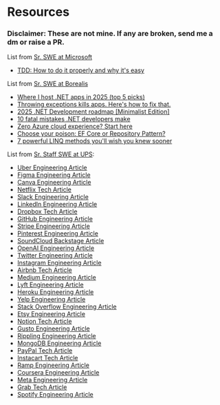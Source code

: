 # Resources

### Disclaimer: These are not mine. If any are broken, send me a dm or raise a PR.

List from [Sr. SWE at Microsoft](http://linkedin.com/in/fiodar-sazanavets)

  - [TDD: How to do it properly and why it's easy](https://www.linkedin.com/pulse/tdd-how-do-properly-why-its-easy-fiodar-sazanavets--sd5cc?utm_source=share&utm_medium=member_ios&utm_campaign=share_via)

List from [Sr. SWE at Borealis](http://linkedin.com/in/kristijankralj)

  - [Where I host .NET apps in 2025 (top 5 picks)](https://lnkd.in/dHjvd2vV)
  - [Throwing exceptions kills apps. Here's how to fix that.](https://lnkd.in/dzdXXFnX)
  - [2025 .NET Development roadmap [Minimalist Edition]](https://lnkd.in/dvt8Baaa)
  - [10 fatal mistakes .NET developers make](https://lnkd.in/d2ebfrVk)
  - [Zero Azure cloud experience? Start here](https://lnkd.in/d7483w3u)
  - [Choose your poison: EF Core or Repository Pattern?](https://lnkd.in/djb7KyDd)
  - [7 powerful LINQ methods you'll wish you knew sooner](https://lnkd.in/dXKw278h)

List from [Sr. Staff SWE at UPS](http://linkedin.com/in/ravindrabhargava):

  - [Uber Engineering Article](https://lnkd.in/gvga-NEg)  
  - [Figma Engineering Article](https://lnkd.in/gFbvV8Mk)  
  - [Canva Engineering Article](https://lnkd.in/gRHZtDCa)  
  - [Netflix Tech Article](https://lnkd.in/gq-SWapT)  
  - [Slack Engineering Article](https://slack.engineering/)  
  - [LinkedIn Engineering Article](https://lnkd.in/g5eMavet)  
  - [Dropbox Tech Article](https://dropbox.tech/)  
  - [GitHub Engineering Article](https://lnkd.in/gKNBpb7V)  
  - [Stripe Engineering Article](https://lnkd.in/g4JqgY39)  
  - [Pinterest Engineering Article](https://lnkd.in/gnfrme2Z)  
  - [SoundCloud Backstage Article](https://lnkd.in/gNDUUreD)  
  - [OpenAI Engineering Article](https://lnkd.in/g3wFsZk7)  
  - [Twitter Engineering Article](https://lnkd.in/gVVcSYNf)  
  - [Instagram Engineering Article](https://lnkd.in/grE9bRCy)  
  - [Airbnb Tech Article](https://lnkd.in/gy3RF5ih)  
  - [Medium Engineering Article](https://lnkd.in/g3ASQbbB)  
  - [Lyft Engineering Article](https://eng.lyft.com/)  
  - [Heroku Engineering Article](https://blog.heroku.com/)  
  - [Yelp Engineering Article](https://lnkd.in/gBWEyaHK)  
  - [Stack Overflow Engineering Article](https://lnkd.in/gENW-7Wh)  
  - [Etsy Engineering Article](https://lnkd.in/gS6UwNN9)  
  - [Notion Tech Article](https://lnkd.in/gCUUi2UC)  
  - [Gusto Engineering Article](https://lnkd.in/gyqBr_CW)  
  - [Rippling Engineering Article](https://lnkd.in/ge6K-UkG)  
  - [MongoDB Engineering Article](https://lnkd.in/grsAiuvS)  
  - [PayPal Tech Article](https://lnkd.in/gxj9Mx64)  
  - [Instacart Tech Article](https://lnkd.in/gdGN9SrY)  
  - [Ramp Engineering Article](https://lnkd.in/gw_kd2Vj)  
  - [Coursera Engineering Article](https://lnkd.in/gvga-NEg)  
  - [Meta Engineering Article](https://lnkd.in/gc9xnZQ8)  
  - [Grab Tech Article](https://lnkd.in/gfhcUM5y)  
  - [Spotify Engineering Article](https://lnkd.in/gje__jGu)